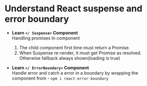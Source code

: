# Understand React suspense and error boundary

- **Learn `</ Suspense>` Component** <br />
  Handling promises In component
  <br/>

  1. The child component first time must return a Promise.
  2. When Suspense re-render, it must get Promise as resolved. Otherwise fallback always shown(loading is true)

- **Learn `</ ErrorBoundary>` Component** <br />
  Handle error and catch a error in a boundary by wrapping the component from - `npm i react-error-boundary`
